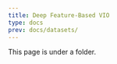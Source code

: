 ```yaml
---
title: Deep Feature-Based VIO
type: docs
prev: docs/datasets/
---
```


This page is under a folder.
